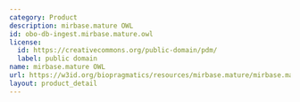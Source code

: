 ```yaml
---
category: Product
description: mirbase.mature OWL
id: obo-db-ingest.mirbase.mature.owl
license:
  id: https://creativecommons.org/public-domain/pdm/
  label: public domain
name: mirbase.mature OWL
url: https://w3id.org/biopragmatics/resources/mirbase.mature/mirbase.mature.owl
layout: product_detail
---
```

